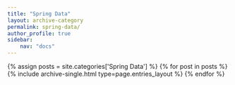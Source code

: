 ```yaml
---
title: "Spring Data"
layout: archive-category
permalink: spring-data/
author_profile: true
sidebar:
    nav: "docs"    
---
```


{% assign posts = site.categories['Spring Data'] %}
{% for post in posts %} {% include archive-single.html type=page.entries_layout %} {% endfor %}
